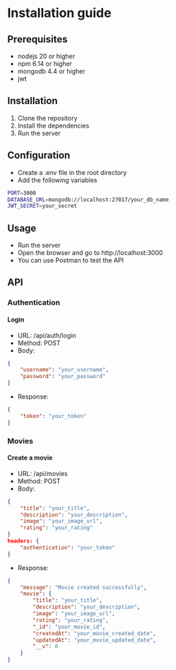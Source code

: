 # Installation guide
## Prerequisites
- nodejs 20 or higher
- npm 6.14 or higher
- mongodb 4.4 or higher
- jwt
## Installation
1. Clone the repository
2. Install the dependencies
3. Run the server
## Configuration
- Create a .env file in the root directory
- Add the following variables
```bash
PORT=3000
DATABASE_URL=mongodb://localhost:27017/your_db_name
JWT_SECRET=your_secret
```
## Usage
- Run the server
- Open the browser and go to http://localhost:3000
- You can use Postman to test the API
## API

### Authentication
#### Login
- URL: /api/auth/login
- Method: POST
- Body:
```json
{
    "username": "your_username",
    "password": "your_password"
}
```
- Response:
```json
{
    "token": "your_token"
}
```

### Movies
#### Create a movie
- URL: /api/movies
- Method: POST
- Body:
```json
{
    "title": "your_title",
    "description": "your_description",
    "image": "your_image_url",
    "rating": "your_rating"
}
headers: {
    "authentication": "your_token"
}
```
- Response:
```json
{
    "message": "Movie created successfully",
    "movie": {
        "title": "your_title",
        "description": "your_description",
        "image": "your_image_url",
        "rating": "your_rating",
        "_id": "your_movie_id",
        "createdAt": "your_movie_created_date",
        "updatedAt": "your_movie_updated_date",
        "__v": 0
    }
}
```